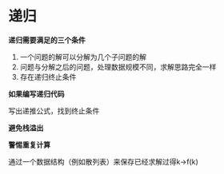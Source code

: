 # 递归

**递归需要满足的三个条件**

1. 一个问题的解可以分解为几个子问题的解
2. 问题与分解之后的问题，处理数据规模不同，求解思路完全一样
3. 存在递归终止条件

**如果编写递归代码**

写出递推公式，找到终止条件

**避免栈溢出**

**警惕重复计算**

通过一个数据结构（例如散列表）来保存已经求解过得k->f(k)